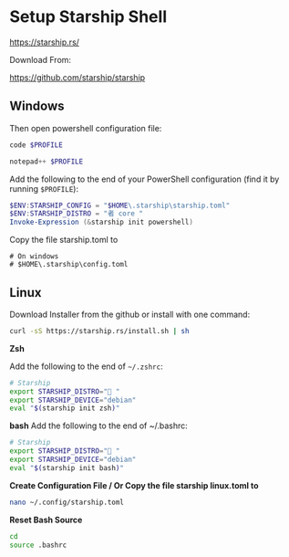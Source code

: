# Setup Starship Shell

https://starship.rs/

Download From:

https://github.com/starship/starship

## Windows

Then open powershell configuration file:

```powershell
code $PROFILE

notepad++ $PROFILE
```

Add the following to the end of your PowerShell configuration (find it by running `$PROFILE`):

```powershell
$ENV:STARSHIP_CONFIG = "$HOME\.starship\starship.toml"
$ENV:STARSHIP_DISTRO = "者 core "
Invoke-Expression (&starship init powershell)
```

Copy the file starship.toml to

```
# On windows
# $HOME\.starship\config.toml
```

## Linux

Download Installer from the github or install with one command:

```bash
curl -sS https://starship.rs/install.sh | sh
```

 **Zsh**

Add the following to the end of `~/.zshrc`:

```bash
# Starship
export STARSHIP_DISTRO=" "
export STARSHIP_DEVICE="debian"
eval "$(starship init zsh)"
```

**bash**
Add the following to the end of ~/.bashrc:

```bash
# Starship
export STARSHIP_DISTRO=" "
export STARSHIP_DEVICE="debian"
eval "$(starship init bash)"
```

**Create Configuration File / Or Copy the file starship linux.toml to**

```bash
nano ~/.config/starship.toml
```

**Reset Bash Source**

```bash
cd
source .bashrc
```




